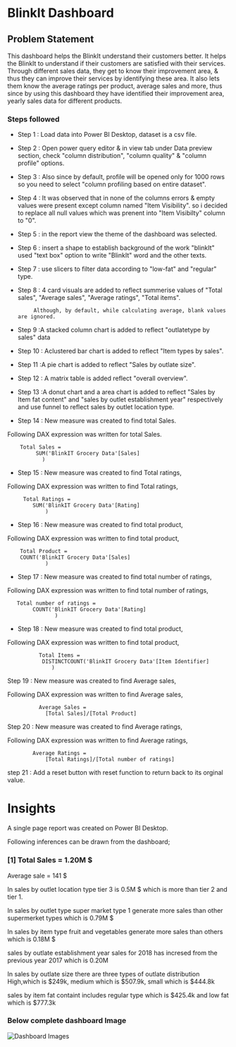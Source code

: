 

# BlinkIt Dashboard


## Problem Statement

This dashboard helps the BlinkIt understand their customers better. It helps the BlinkIt to understand if their customers are satisfied with their services. Through different sales data, they get to know their improvement area, & thus they can improve their services by identifying these area. It also lets them know the average ratings per product, average sales and more, thus since by using this dashboard they have identified their improvement area, yearly sales data for different products. 






### Steps followed 

- Step 1 : Load data into Power BI Desktop, dataset is a csv file.
- Step 2 : Open power query editor & in view tab under Data preview section, check "column distribution", "column quality" & "column profile" options.
- Step 3 : Also since by default, profile will be opened only for 1000 rows so you need to select "column profiling based on entire dataset".
- Step 4 : It was observed that in none of the columns errors & empty values were present except column named "Item Visibility". so i decided to replace all null values which was prenent into "Item Visibilty" column to "0".
- Step 5 : in the report view the theme of the dashboard was selected.
- Step 6 : insert a shape to establish background of the work "blinkIt" used "text box" option to write "BlinkIt" word and the other texts.
- Step 7 : use slicers to filter data according to "low-fat" and "regular" type.
- Step 8 : 4 card visuals are added to reflect summerise values of "Total sales", "Average sales", "Average ratings", "Total items".
          
           
           Although, by default, while calculating average, blank values are ignored.
- Step 9 :A stacked column chart is added to reflect "outlatetype by sales" data
- Step 10 : Aclustered bar chart is added to reflect "Item types by sales".
- Step 11 :A pie chart is added to reflect "Sales by outlate size".
- Step 12 : A matrix table is added reflect "overall overview".
- Step 13 :A donut chart and a area chart is added to reflect "Sales by Item fat content" and "sales by outlet establishment year" respectively and use funnel to reflect sales by outlet location type.
  


        

        
- Step 14 : New measure was created to find total Sales.

Following DAX expression was written for total Sales.
        
        Total Sales = 
             SUM('BlinkIT Grocery Data'[Sales]
               )
        


        
 - Step 15 : New measure was created to find  Total ratings,
 
 Following DAX expression was written to find Total ratings,
 
         Total Ratings = 
            SUM('BlinkIT Grocery Data'[Rating]
                )


 
 - Step 16 : New measure was created to find total product,
 
 Following DAX expression was written to find total product,
 
        Total Product = 
        COUNT('BlinkIT Grocery Data'[Sales]
                )
 
  - Step 17 : New measure was created to find total number of ratings,
 
 Following DAX expression was written to find total number of ratings,

       Total number of ratings = 
            COUNT('BlinkIT Grocery Data'[Rating]
                   )
 
 
 - Step 18 : New measure was created to find total product,
 
 Following DAX expression was written to find total product,


              Total Items = 
               DISTINCTCOUNT('BlinkIT Grocery Data'[Item Identifier]
                  )
Step 19 : New measure was created to find Average sales,
 
 Following DAX expression was written to find Average sales,

              Average Sales = 
                [Total Sales]/[Total Product]


Step 20 : New measure was created to find Average ratings,
 
 Following DAX expression was written to find Average ratings,

            Average Ratings = 
                [Total Ratings]/[Total number of ratings]

step 21 : Add a reset button with reset function to return back to its orginal value.
 

# Insights

A single page report was created on Power BI Desktop.

Following inferences can be drawn from the dashboard;

### [1] Total Sales = 1.20M $

   Average sale = 141 $

   In sales by outlet location type tier 3 is 0.5M $ which is more than tier 2 and tier 1.

   In sales by outlet type super market type 1 generate more sales than other supermerket types which is 0.79M $

   In sales by item type fruit and vegetables generate more sales than others which is 0.18M $

   sales by outlate establishment year sales for 2018 has incresed from the previous year 2017 which is 0.20M

   In sales by outlate size there are three types of outlate distribution High,which is $249k, medium which is $507.9k, small which is $444.8k

   sales by item fat containt includes regular type which is $425.4k and low fat which is $777.3k

   ### Below complete dashboard Image

![Dashboard Images](https://github.com/user-attachments/assets/60828805-57d9-40a2-b347-de22289fe557)


   

